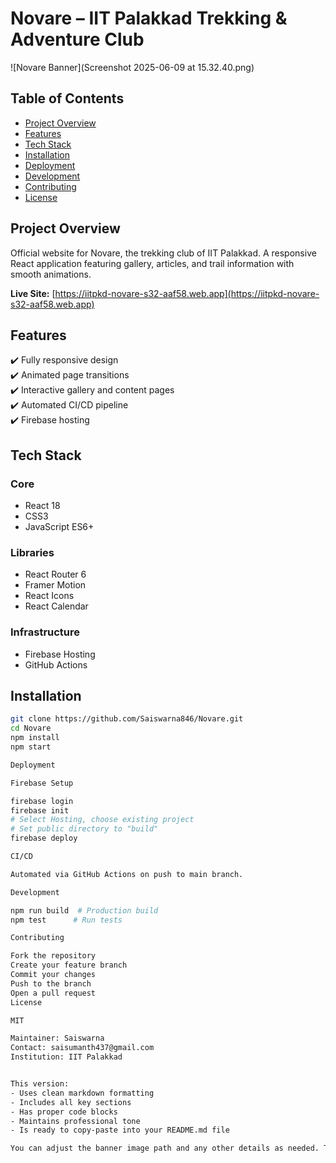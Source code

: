 # Novare – IIT Palakkad Trekking & Adventure Club

![Novare Banner](Screenshot 2025-06-09 at 15.32.40.png)

## Table of Contents
- [Project Overview](#project-overview)
- [Features](#features)
- [Tech Stack](#tech-stack)
- [Installation](#installation)
- [Deployment](#deployment)
- [Development](#development)
- [Contributing](#contributing)
- [License](#license)

## Project Overview
Official website for Novare, the trekking club of IIT Palakkad. A responsive React application featuring gallery, articles, and trail information with smooth animations.

**Live Site:** [https://iitpkd-novare-s32-aaf58.web.app](https://iitpkd-novare-s32-aaf58.web.app)

## Features
✔️ Fully responsive design  
✔️ Animated page transitions  
✔️ Interactive gallery and content pages  
✔️ Automated CI/CD pipeline  
✔️ Firebase hosting  

## Tech Stack
### Core
- React 18
- CSS3
- JavaScript ES6+

### Libraries
- React Router 6
- Framer Motion
- React Icons
- React Calendar

### Infrastructure
- Firebase Hosting
- GitHub Actions

## Installation
```bash
git clone https://github.com/Saiswarna846/Novare.git
cd Novare
npm install
npm start

Deployment

Firebase Setup

firebase login
firebase init
# Select Hosting, choose existing project
# Set public directory to "build"
firebase deploy

CI/CD

Automated via GitHub Actions on push to main branch.

Development

npm run build  # Production build
npm test      # Run tests

Contributing

Fork the repository
Create your feature branch
Commit your changes
Push to the branch
Open a pull request
License

MIT

Maintainer: Saiswarna
Contact: saisumanth437@gmail.com
Institution: IIT Palakkad


This version:
- Uses clean markdown formatting
- Includes all key sections
- Has proper code blocks
- Maintains professional tone
- Is ready to copy-paste into your README.md file

You can adjust the banner image path and any other details as needed. The structure follows best practices for open source project documentation.
